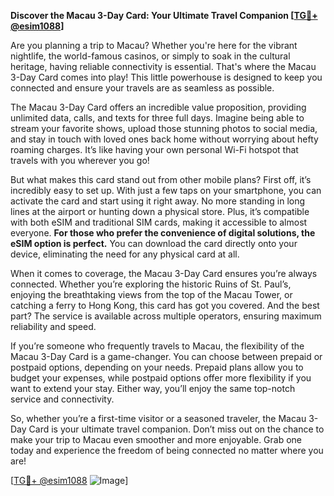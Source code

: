 **Discover the Macau 3-Day Card: Your Ultimate Travel Companion [[TG💪+ @esim1088](https://t.me/s/esim1088)]**

Are you planning a trip to Macau? Whether you're here for the vibrant nightlife, the world-famous casinos, or simply to soak in the cultural heritage, having reliable connectivity is essential. That's where the Macau 3-Day Card comes into play! This little powerhouse is designed to keep you connected and ensure your travels are as seamless as possible.

The Macau 3-Day Card offers an incredible value proposition, providing unlimited data, calls, and texts for three full days. Imagine being able to stream your favorite shows, upload those stunning photos to social media, and stay in touch with loved ones back home without worrying about hefty roaming charges. It’s like having your own personal Wi-Fi hotspot that travels with you wherever you go!

But what makes this card stand out from other mobile plans? First off, it’s incredibly easy to set up. With just a few taps on your smartphone, you can activate the card and start using it right away. No more standing in long lines at the airport or hunting down a physical store. Plus, it’s compatible with both eSIM and traditional SIM cards, making it accessible to almost everyone. **For those who prefer the convenience of digital solutions, the eSIM option is perfect.** You can download the card directly onto your device, eliminating the need for any physical card at all.

When it comes to coverage, the Macau 3-Day Card ensures you’re always connected. Whether you’re exploring the historic Ruins of St. Paul’s, enjoying the breathtaking views from the top of the Macau Tower, or catching a ferry to Hong Kong, this card has got you covered. And the best part? The service is available across multiple operators, ensuring maximum reliability and speed.

If you’re someone who frequently travels to Macau, the flexibility of the Macau 3-Day Card is a game-changer. You can choose between prepaid or postpaid options, depending on your needs. Prepaid plans allow you to budget your expenses, while postpaid options offer more flexibility if you want to extend your stay. Either way, you’ll enjoy the same top-notch service and connectivity.

So, whether you’re a first-time visitor or a seasoned traveler, the Macau 3-Day Card is your ultimate travel companion. Don’t miss out on the chance to make your trip to Macau even smoother and more enjoyable. Grab one today and experience the freedom of being connected no matter where you are!

[[TG💪+ @esim1088](https://t.me/s/esim1088) ![Image](https://i.postimg.cc/Y0z9fWf4/image.png)]